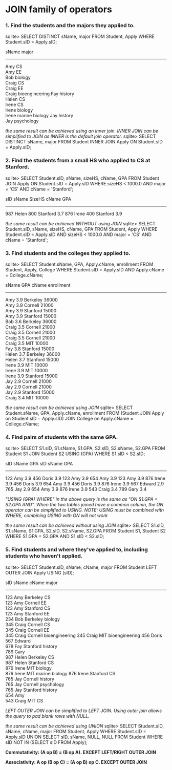 # JOIN family of operators


### 1. Find the students and the majors they applied to.
sqlite> SELECT DISTINCT sName, major FROM Student, Apply WHERE Student.sID = Apply.sID;

sName  major         
-----  --------------
Amy    CS            
Amy    EE            
Bob    biology       
Craig  CS            
Craig  EE            
Craig  bioengineering
Fay    history       
Helen  CS            
Irene  CS            
Irene  biology       
Irene  marine biology
Jay    history       
Jay    psychology  

*the same result can be achieved using an inner join. INNER JOIN can be simplified to JOIN as INNER is the default join operator.*
sqlite> SELECT DISTINCT sName, major FROM Student INNER JOIN Apply ON Student.sID = Apply.sID;


### 2. Find the students from a small HS who applied to CS at Stanford.
sqlite> SELECT Student.sID, sName, sizeHS, cName, GPA FROM Student JOIN Apply ON Student.sID = Apply.sID WHERE sizeHS < 1000.0 AND major = 'CS' AND cName = 'Stanford';

sID  sName  SizeHS  cName     GPA
---  -----  ------  --------  ---
987  Helen  800     Stanford  3.7
876  Irene  400     Stanford  3.9

*the same result can be achieved WITHOUT using JOIN*
sqlite> SELECT Student.sID, sName, sizeHS, cName, GPA FROM Student, Apply WHERE Student.sID = Apply.sID AND sizeHS < 1000.0 AND major = 'CS' AND cName = 'Stanford';


### 3. Find students and the colleges they applied to.
sqlite> SELECT Student.sName, GPA, Apply.cName, enrollment FROM Student, Apply, College WHERE Student.sID = Apply.sID AND Apply.cName = College.cName;

sName  GPA  cName     enrollment
-----  ---  --------  ----------
Amy    3.9  Berkeley  36000     
Amy    3.9  Cornell   21000     
Amy    3.9  Stanford  15000     
Amy    3.9  Stanford  15000     
Bob    3.6  Berkeley  36000     
Craig  3.5  Cornell   21000     
Craig  3.5  Cornell   21000     
Craig  3.5  Cornell   21000     
Craig  3.5  MIT       10000     
Fay    3.8  Stanford  15000     
Helen  3.7  Berkeley  36000     
Helen  3.7  Stanford  15000     
Irene  3.9  MIT       10000     
Irene  3.9  MIT       10000     
Irene  3.9  Stanford  15000     
Jay    2.9  Cornell   21000     
Jay    2.9  Cornell   21000     
Jay    2.9  Stanford  15000     
Craig  3.4  MIT       10000     

*the same result can be achieved using JOIN*
sqlite> SELECT Student.sName, GPA, Apply.cName, enrollment FROM (Student JOIN Apply on Student.sID = Apply.sID) JOIN College on Apply.cName = College.cName;


### 4. Find pairs of students with the same GPA.
sqlite> SELECT S1.sID, S1.sName, S1.GPA, S2.sID, S2.sName, S2.GPA FROM Student S1 JOIN Student S2 USING (GPA) WHERE S1.sID < S2.sID;

sID  sName   GPA  sID  sName  GPA
---  ------  ---  ---  -----  ---
123  Amy     3.9  456  Doris  3.9
123  Amy     3.9  654  Amy    3.9
123  Amy     3.9  876  Irene  3.9
456  Doris   3.9  654  Amy    3.9
456  Doris   3.9  876  Irene  3.9
567  Edward  2.9  765  Jay    2.9
654  Amy     3.9  876  Irene  3.9
543  Craig   3.4  789  Gary   3.4

*"USING (GPA) WHERE" in the above query is the same as "ON S1.GPA = S2.GPA AND". When the two tables joined have a common column, the ON operator can be simplified to USING. NOTE: USING must be combined with WHERE, combining USING with ON will not work*

*the same result can be achieved without using JOIN*
sqlite> SELECT S1.sID, S1.sName, S1.GPA, S2.sID, S2.sName, S2.GPA FROM Student S1, Student S2 WHERE S1.GPA = S2.GPA AND S1.sID < S2.sID;


### 5. Find students and where they've applied to, including students who haven't applied.
sqlite> SELECT Student.sID, sName, cName, major FROM Student LEFT OUTER JOIN Apply USING (sID);

sID  sName   cName     major         
---  ------  --------  --------------
123  Amy     Berkeley  CS            
123  Amy     Cornell   EE            
123  Amy     Stanford  CS            
123  Amy     Stanford  EE            
234  Bob     Berkeley  biology       
345  Craig   Cornell   CS            
345  Craig   Cornell   EE            
345  Craig   Cornell   bioengineering
345  Craig   MIT       bioengineering
456  Doris                           
567  Edward                          
678  Fay     Stanford  history       
789  Gary                            
987  Helen   Berkeley  CS            
987  Helen   Stanford  CS            
876  Irene   MIT       biology       
876  Irene   MIT       marine biology
876  Irene   Stanford  CS            
765  Jay     Cornell   history       
765  Jay     Cornell   psychology    
765  Jay     Stanford  history       
654  Amy                             
543  Craig   MIT       CS 

*LEFT OUTER JOIN can be simplified to LEFT JOIN. Using outer join allows the query to pad blank rows with NULL.*

*the same result can be achieved using UNION*
sqlite> SELECT Student.sID, sName, cName, major FROM Student, Apply WHERE Student.sID = Apply.sID UNION SELECT sID, sName, NULL, NULL FROM Student WHERE sID NOT IN (SELECT sID FROM Apply);


**Commutativity: (A op B) = (B op A). EXCEPT LEFT/RIGHT OUTER JOIN**

**Associativity: A op (B op C) = (A op B) op C. EXCEPT OUTER JOIN**